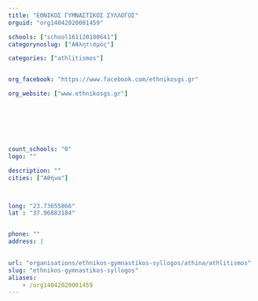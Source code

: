 ```yaml
---
title: "ΕΘΝΙΚΟΣ ΓΥΜΝΑΣΤΙΚΟΣ ΣΥΛΛΟΓΟΣ"
orguid: "org14042020001459"

schools: ["school161120180641"]
categorynoslug: ["Αθλητισμός"]

categories: ["athlitismos"]


org_facebook: "https://www.facebook.com/ethnikosgs.gr"

org_website: ["www.ethnikosgs.gr"]







count_schools: "0"
logo: ""

description: ""
cities: ["Αθήνα"]



long: "23.73655866"
lat : "37.96883184"


phone: ""
address: |
    

url: "organisations/ethnikos-gymnastikos-syllogos/athina/athlitismos"
slug: "ethnikos-gymnastikos-syllogos"
aliases:
    - /org14042020001459
---
```



